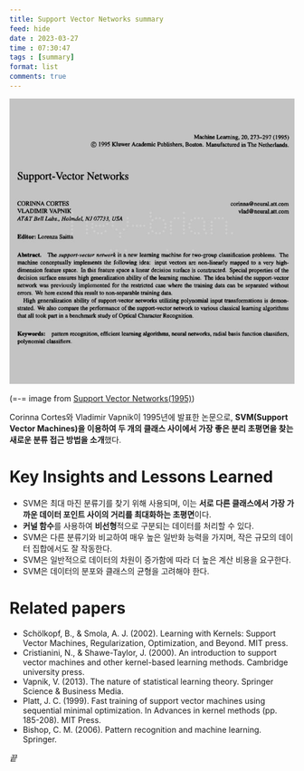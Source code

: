 ```yaml
---
title: Support Vector Networks summary
feed: hide
date : 2023-03-27
time : 07:30:47
tags : [summary]
format: list
comments: true
---
```


![](/attachments/Support_vector_networks_paper.jpeg)

(\=\-\= image from [Support Vector Networks(1995)](https://link.springer.com/article/10.1023/A:1022627411411))

Corinna Cortes와 Vladimir Vapnik이 1995년에 발표한 논문으로, **SVM(Support Vector Machines)을 이용하여 두 개의 클래스 사이에서 가장 좋은 분리 초평면을 찾는 새로운 분류 접근 방법을 소개**했다.

# Key Insights and Lessons Learned
- SVM은 최대 마진 분류기를 찾기 위해 사용되며, 이는 **서로 다른 클래스에서 가장 가까운 데이터 포인트 사이의 거리를 최대화하는 초평면**이다.
- **커널 함수**를 사용하여 **비선형**적으로 구분되는 데이터를 처리할 수 있다.
- SVM은 다른 분류기와 비교하여 매우 높은 일반화 능력을 가지며, 작은 규모의 데이터 집합에서도 잘 작동한다.
- SVM은 일반적으로 데이터의 차원이 증가함에 따라 더 높은 계산 비용을 요구한다.
- SVM은 데이터의 분포와 클래스의 균형을 고려해야 한다.

# Related papers
- Schölkopf, B., & Smola, A. J. (2002). Learning with Kernels: Support Vector Machines, Regularization, Optimization, and Beyond. MIT press.
- Cristianini, N., & Shawe-Taylor, J. (2000). An introduction to support vector machines and other kernel-based learning methods. Cambridge university press.
- Vapnik, V. (2013). The nature of statistical learning theory. Springer Science & Business Media.
- Platt, J. C. (1999). Fast training of support vector machines using sequential minimal optimization. In Advances in kernel methods (pp. 185-208). MIT Press.
- Bishop, C. M. (2006). Pattern recognition and machine learning. Springer.


_끝_
